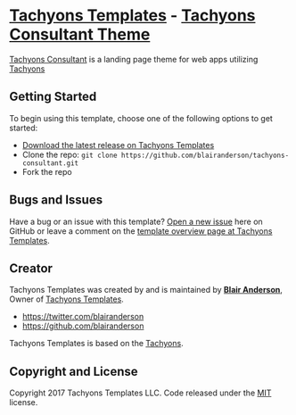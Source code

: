 # [Tachyons Templates](http://www.tachyonstemplates.com/) - [Tachyons Consultant Theme](http://www.tachyonstemplates.com/template-overview/tachyons-consultant/)

[Tachyons Consultant](http://www.tachyonstemplates.com/template-overviews/tachyons-consultant/) is a landing page theme for web apps utilizing [Tachyons](http://tachyons.io/)

## Getting Started

To begin using this template, choose one of the following options to get started:
* [Download the latest release on Tachyons Templates](http://www.tachyonstemplates.com/template-overview/tachyons-consultant/)
* Clone the repo: `git clone https://github.com/blairanderson/tachyons-consultant.git`
* Fork the repo

## Bugs and Issues

Have a bug or an issue with this template? [Open a new issue](https://github.com/blairanderson/tachyons-consultant/issues) here on GitHub or leave a comment on the [template overview page at Tachyons Templates](http://www.tachyonstemplates.com/template-overview/tachyons-consultant/).

## Creator

Tachyons Templates was created by and is maintained by **[Blair Anderson](http://www.blairanderson.co/)**, Owner of [Tachyons Templates](http://www.tachyonstemplates.com/).

* https://twitter.com/blairanderson
* https://github.com/blairanderson

Tachyons Templates is based on the [Tachyons](http://tachyons.io/).

## Copyright and License

Copyright 2017 Tachyons Templates LLC. Code released under the [MIT](https://github.com/blairanderson/tachyons-consultant/blob/gh-pages/LICENSE) license.
